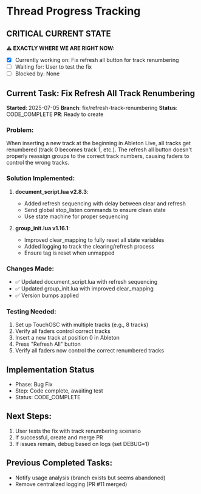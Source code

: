 # Thread Progress Tracking

## CRITICAL CURRENT STATE
**⚠️ EXACTLY WHERE WE ARE RIGHT NOW:**
- [x] Currently working on: Fix refresh all button for track renumbering
- [ ] Waiting for: User to test the fix
- [ ] Blocked by: None

## Current Task: Fix Refresh All Track Renumbering
**Started**: 2025-07-05
**Branch**: fix/refresh-track-renumbering
**Status**: CODE_COMPLETE
**PR**: Ready to create

### Problem:
When inserting a new track at the beginning in Ableton Live, all tracks get renumbered (track 0 becomes track 1, etc.). The refresh all button doesn't properly reassign groups to the correct track numbers, causing faders to control the wrong tracks.

### Solution Implemented:
1. **document_script.lua v2.8.3**:
   - Added refresh sequencing with delay between clear and refresh
   - Send global stop_listen commands to ensure clean state
   - Use state machine for proper sequencing

2. **group_init.lua v1.16.1**:
   - Improved clear_mapping to fully reset all state variables
   - Added logging to track the clearing/refresh process
   - Ensure tag is reset when unmapped

### Changes Made:
- ✅ Updated document_script.lua with refresh sequencing
- ✅ Updated group_init.lua with improved clear_mapping
- ✅ Version bumps applied

### Testing Needed:
1. Set up TouchOSC with multiple tracks (e.g., 8 tracks)
2. Verify all faders control correct tracks
3. Insert a new track at position 0 in Ableton
4. Press "Refresh All" button
5. Verify all faders now control the correct renumbered tracks

## Implementation Status
- Phase: Bug Fix
- Step: Code complete, awaiting test
- Status: CODE_COMPLETE

## Next Steps:
1. User tests the fix with track renumbering scenario
2. If successful, create and merge PR
3. If issues remain, debug based on logs (set DEBUG=1)

## Previous Completed Tasks:
- Notify usage analysis (branch exists but seems abandoned)
- Remove centralized logging (PR #11 merged)